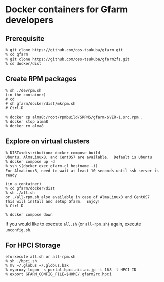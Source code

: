 # Docker containers for Gfarm developers

## Prerequisite

    % git clone https://github.com/oss-tsukuba/gfarm.git
    % cd gfarm
    % git clone https://github.com/oss-tsukuba/gfarm2fs.git
    % cd docker/dist

## Create RPM packages

    % sh ./devrpm.sh
    (in the container)
    # cd
    # sh gfarm/docker/dist/mkrpm.sh
    # Ctrl-D

    % docker cp alma8:/root/rpmbuild/SRPMS/gfarm-$VER-1.src.rpm .
    % docker stop alma8
    % docker rm alma8

## Explore on virtual clusters

    % DIST=<distribution> docker compose build
    Ubuntu, AlmaLinux8, and CentOS7 are available.  Default is Ubuntu
    % docker compose up -d
    % ssh $(docker exec gfarm-c1 hostname -i)
    For AlmaLinux8, need to wait at least 10 seconds until ssh server is ready

    (in a container)
    % cd gfarm/docker/dist
    % sh ./all.sh
    or ./all-rpm.sh also available in case of AlmaLinux8 and CentOS7
    This will install and setup Gfarm.  Enjoy!
    % Ctrl-D

    % docker compose down

If you would like to execute `all.sh` (or `all-rpm.sh`) again, execute `unconfig.sh`.

## For HPCI Storage

    eforxecute all.sh or all-rpm.sh
    % sh ./hpci.sh
    % mv ~/.globus ~/.globus.bak
    % myproxy-logon -s portal.hpci.nii.ac.jp -t 168 -l HPCI-ID
    % export GFARM_CONFIG_FILE=$HOME/.gfarm2rc.hpci
